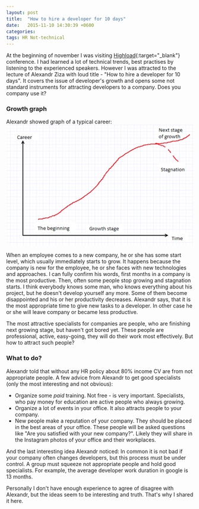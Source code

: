 ```yaml
---
layout: post
title:  "How to hire a developer for 10 days"
date:   2015-11-10 14:30:39 +0600
categories:
tags: HR Not-technical
---
```


At the beginning of november I was visiting [Highload][highload]{:target="_blank"} conference. I had learned a lot of
technical trends, best practises by listening to the experienced speakers. However I was attracted to the lecture of
Alexandr Ziza with loud title - "How to hire a developer for 10 days". It covers the issue of developer's growth and
opens some not standard instruments for attracting developers to a company. Does you company use it?

### Growth graph

Alexandr showed graph of a typical career:
![Developer's growth](/images/articles/hire/graph.png)

When an employee comes to a new company, he or she has some start level, which usually immediately starts to grow.
 It happens because the company is new for the employee, he or she faces with new technologies and approaches.
 I can fully confirm his words, first months in a company is the most productive. Then, often some people stop growing
 and stagnation starts. I think everybody knows some man, who knows everything about his project, but he doesn't develop
  yourself any more. Some of them become disappointed and his or her productivity decreases. Alexandr says, that it is the most
  appropriate time to give new tasks to a developer. In other case he or she will leave company or became less productive.

The most attractive specialists for companies are people, who are finishing next growing stage, but haven't got bored yet.
  These people are professional, active, easy-going, they will do their work most effectively. But how to attract such
  people?

### What to do?

  Alexandr told that without any HR policy about 80% income CV are from not appropriate people. A few advice from Alexandr
  to get good specialists (only the most interesting and not obvious):

  * Organize some *paid* training. Not free - is very important. Specialists, who pay money for education are active
  people who always growing.
  * Organize a lot of events in your office. It also attracts people to your company.
  * New people make a reputation of your company. They should be placed in the best areas of your office. These people
  will be asked questions like "Are you satisfied with your new company?". Likely they will share in the Instagram photos of
   your office and their workplaces.

  And the last interesting idea Alexandr noticed: In common it is not bad if your company often changes developers, but
  this process must be under control. A group must squeeze not appropriate people and hold good specialists. For example,
  the average developer work duration in google is 13 months.

  Personally I don't have enough experience to agree of disagree with Alexandr, but the ideas seem to be interesting
  and truth. That's why I shared it here.

[highload]: http://www.highload.ru/